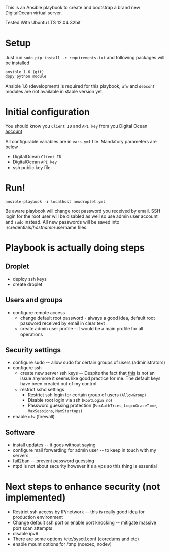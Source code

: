 This is an Ansible playbook to create and bootstrap a brand new DigitalOcean virtual server. 

Tested With Ubuntu LTS 12.04 32bit

# Setup
Just run `sudo pip install -r requirements.txt` and following packages will be installed 
```
ansible 1.6 (git)
dopy python module
```
Ansible 1.6 (development) is required for this playbook, `ufw` and `debconf` modules are not available in stable version yet. 

# Initial configuration
You should know you `Client ID` and `API key` from you Digital Ocean [account](https://cloud.digitalocean.com/droplets)

All configurable variables are in `vars.yml` file. Mandatory parameters are below
* DigitalOcean `Client ID`
* DigitalOcean `API key`
* ssh public key file

# Run! 

```
ansible-playbook -i localhost newdroplet.yml
```
Be aware playbook will change root password you received by email. SSH login for the root user will be disabled as well
so use admin user account and `sudo` instead. All new passwords will be saved into ./credentials/$hostname/$username files.

# Playbook is actually doing steps

## Droplet 

* deploy ssh keys 
* create droplet

## Users and groups 
* configure remote access 
  * change default root password - always a good idea, default root password received by email in clear text
  * create admin user profile - it would be a main profile for all operations 

## Security settings
* configure sudo -- allow sudo for certain groups of users (administrators)
* configure ssh 
  * create new server ssh keys -- Despite the fact that [this](https://www.digitalocean.com/company/blog/avoid-duplicate-ssh-host-keys/) is not an issue anymore it seems like good practice for me. The default keys have been created out of my control.
  * restrict sshd settings
    * Restrict ssh login for certain group of users (`AllowGroup`) 
    * Disable root login via ssh (`RootLogin no`) 
    * Password guessing protection (`MaxAuthTries`, `LoginGraceTime`, `MaxSessions`, `MaxStartups`)
* enable `ufw` (firewall)

## Software 

* install updates -- it goes without saying 
* configure mail forwarding for admin user -- to keep in touch with my servers 
* fail2ban -- prevent password guessing 
* ntpd is not about security however it's a vps so this thing is essential

# Next steps to enhance security (not implemented)
* Restrict ssh access by IP/network -- this is really good idea for production environment 
* Change default ssh port or enable port knocking -- mitigate massive port scan attempts
* disable ipv6
* There are some options /etc/sysctl.conf (coredums and etc)
* enable mount options for /tmp (noexec, nodev) 

